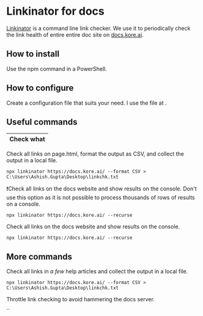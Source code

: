 # Linkinator for docs

[Linkinator](https://github.com/JustinBeckwith/linkinator/blob/main/README.md) is a command line link checker. We use it to periodically check the link health of entire entire doc site on [docs.kore.ai](https://docs.kore.ai).

## How to install

Use the npm command in a PowerShell.

## How to configure

Create a configuration file that suits your need. I use the file at .

## Useful commands

| Check what | 
|------------|

Check all links on page.html, format the output as CSV, and collect the output in a local file.

`npx linkinator https://docs.kore.ai/ --format CSV > C:\Users\Ashish.Gupta\Desktop\linkchk.txt`

❗Check all links on the docs website and show results on the console. Don't use this option as it is not possible to process thousands of rows of results on a console.

`npx linkinator https://docs.kore.ai/ --recurse`

Check all links on the docs website and show results on the console.

`npx linkinator https://docs.kore.ai/ --recurse`

## More commands

Check all links in *a few* help articles and collect the output in a local file.

`npx linkinator https://docs.kore.ai/ --format CSV > C:\Users\Ashish.Gupta\Desktop\linkchk.txt`

Throttle link checking to avoid hammering the docs server.

``
